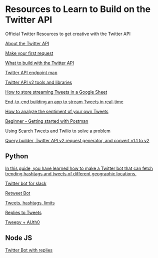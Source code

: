 # Resources to Learn to Build on the Twitter API

Official Twitter Resources to get creative with the Twitter API

[About the Twitter API](https://developer.twitter.com/en/docs/twitter-api/getting-started/about-twitter-api)

[Make your first request](
https://developer.twitter.com/en/docs/twitter-api/getting-started/make-your-first-request)
  
[What to build with the Twitter API](https://developer.twitter.com/en/docs/twitter-api/what-to-build)

[Twitter API endpoint map](https://developer.twitter.com/en/docs/twitter-api/migrate/twitter-api-endpoint-map)

[Twitter API v2 tools and libraries](https://developer.twitter.com/en/docs/twitter-api/tools-and-libraries/v2)

 [How to store streaming Tweets in a Google Sheet](
 https://developer.twitter.com/en/docs/tutorials/how-to-store-streaming-tweets-in-a-google-sheet)

[End-to-end building an app to stream Tweets in real-time](https://developer.twitter.com/en/docs/tutorials/building-an-app-to-stream-tweets)

[How to analyze the sentiment of your own Tweets](
https://developer.twitter.com/en/docs/tutorials/how-to-analyze-the-sentiment-of-your-own-tweets)

 [Beginner - Getting started with Postman](https://developer.twitter.com/en/docs/tutorials/postman-getting-started)

 [Using Search Tweets and Twilio to solve a problem](https://developer.twitter.com/en/docs/tutorials/nyc-parking)

[Query builder, Twitter API v2 request generator, and convert v1.1 to v2](https://developer.twitter.com/apitools/)


## Python
[In this guide, you have learned how to make a Twitter bot that can fetch trending hashtags and tweets of different geographic locations.](https://www.pluralsight.com/guides/building-a-twitter-bot-with-python
)

[Twitter bot for slack](https://www.activestate.com/blog/how-to-build-a-twitter-bot-for-slack-with-python/)

[Retweet Bot](https://www.geeksforgeeks.org/how-to-make-a-twitter-bot-in-python/)

[Tweets, hashtags, limits ](https://python.plainenglish.io/step-by-step-guide-to-python-twitter-bot-with-tweepy-in-15min-f3c8b50a5429)

[Replies to Tweets](https://python.plainenglish.io/i-made-a-twitter-bot-using-tweepy-ab62c7074402)

[Tweepy + AUth0](https://auth0.com/blog/how-to-make-a-twitter-bot-in-python-using-tweepy/)

## Node JS
[Twitter Bot with replies](https://towardsdatascience.com/building-a-real-time-twitter-bot-that-replies-with-media-e353fff1c395)
